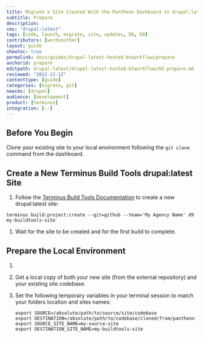 ```yaml
---
title: Migrate a Site Created With the Pantheon Dashboard to drupal:latest + Build Tools
subtitle: Prepare
description: 
cms: "drupal:latest"
tags: [code, launch, migrate, site, updates, D8, D9]
contributors: [wordsmither]
layout: guide
showtoc: true
permalink: docs/guides/drupal-latest-hosted-btworkflow/prepare
anchorid: prepare
editpath: drupal-latest/drupal-latest-hosted-btworkflow/03-prepare.md
reviewed: "2022-12-12"
contenttype: [guide]
categories: [migrate, git]
newcms: [drupal]
audience: [development]
product: [terminus]
integration: [--]
---
```


## Before You Begin

Clone your existing site to your local environment following the `git clone` command from the dashboard.

## Create a New Terminus Build Tools drupal:latest Site

1. Follow the [Terminus Build Tools Documentation](/guides/build-tools/create-project/#create-a-build-tools-project) to create a new drupal:latest site:

  ```bash{promptUser: user}
  terminus build:project:create --git=github --team='My Agency Name' d9 my-buildtools-site
  ```

1. Wait for the site to be created and for the first build to complete.

## Prepare the Local Environment

1. <Partial file="drupal-latest/prepare-local-environment-no-clone-no-alias.md" />

1. Get a local copy of both your new site (from the external repository) and your existing site codebase.

1. Set the following temporary variables in your terminal session to match your folders location and sites names:

   ```bash{promptUser: user}
   export SOURCE=/absolute/path/to/source/site/codebase
   export DESTINATION=/absolute/path/to/codebase/cloned/from/pantheon
   export SOURCE_SITE_NAME=my-source-site
   export DESTINATION_SITE_NAME=my-buildtools-site
   ```
